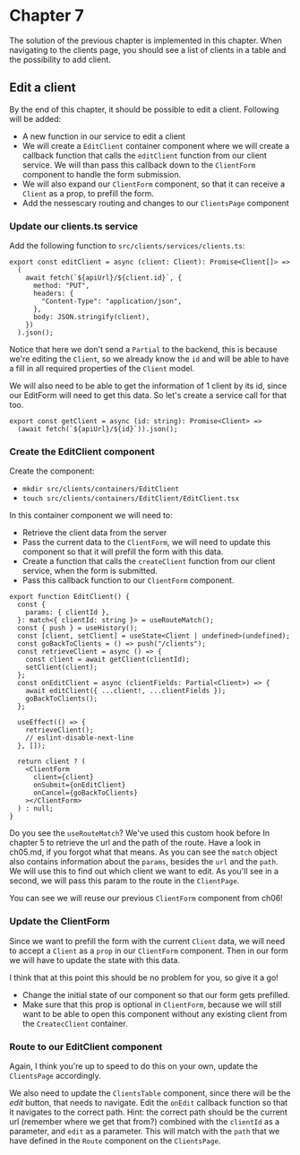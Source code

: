 # Chapter 7

The solution of the previous chapter is implemented in this chapter.
When navigating to the clients page, you should see a list of clients in a table and the possibility to add client.

## Edit a client

By the end of this chapter, it should be possible to edit a client. Following will be added:

- A new function in our service to edit a client
- We will create a `EditClient` container component where we will create a callback function that calls the `editClient` function
from our client service. We will than pass this callback down to the `ClientForm` component to handle the form submission.
- We will also expand our `ClientForm` component, so that it can receive a `Client` as a prop, to prefill the form.
- Add the nessescary routing and changes to our `ClientsPage` component

### Update our clients.ts service

Add the following function to `src/clients/services/clients.ts`:

```tsx
export const editClient = async (client: Client): Promise<Client[]> =>
  (
    await fetch(`${apiUrl}/${client.id}`, {
      method: "PUT",
      headers: {
        "Content-Type": "application/json",
      },
      body: JSON.stringify(client),
    })
  ).json();
```

Notice that here we don't send a `Partial` to the backend, this is because we're editing the `Client`,
so we already know the `id` and will be able to have a fill in all required properties of the `Client` model.

We will also need to be able to get the information of 1 client by its id, since our EditForm will need to get this data.
So let's create a service call for that too.

```tsx
export const getClient = async (id: string): Promise<Client> =>
  (await fetch(`${apiUrl}/${id}`)).json();
```

### Create the EditClient component

Create the component:

- `mkdir src/clients/containers/EditClient`
- `touch src/clients/containers/EditClient/EditClient.tsx`

In this container component we will need to: 
- Retrieve the client data from the server
- Pass the current data to the `ClientForm`, we will need to update this component so that it will prefill the form with this data.
- Create a function that calls the `createClient` function from our client service, when the form is submitted.
- Pass this callback function to our `ClientForm` component.

```tsx
export function EditClient() {
  const {
    params: { clientId },
  }: match<{ clientId: string }> = useRouteMatch();
  const { push } = useHistory();
  const [client, setClient] = useState<Client | undefined>(undefined);
  const goBackToClients = () => push("/clients");
  const retrieveClient = async () => {
    const client = await getClient(clientId);
    setClient(client);
  };
  const onEditClient = async (clientFields: Partial<Client>) => {
    await editClient({ ...client!, ...clientFields });
    goBackToClients();
  };

  useEffect(() => {
    retrieveClient();
    // eslint-disable-next-line
  }, []);

  return client ? (
    <ClientForm
      client={client}
      onSubmit={onEditClient}
      onCancel={goBackToClients}
    ></ClientForm>
  ) : null;
}

```

Do you see the `useRouteMatch`? We've used this custom hook before In chapter 5 to retrieve the url and the path of the route.
Have a look in ch05.md, if you forgot what that means. 
As you can see the `match` object also contains information about the `params`, besides the `url` and the `path`. 
We will use this to find out which client we want to edit. As you'll see in a second, we will pass this param to the route in the `ClientPage`. 

You can see we will reuse our previous `ClientForm` component from ch06!

### Update the ClientForm

Since we want to prefill the form with the current `Client` data, we will need to accept a `Client` as a `prop` in our
`ClientForm` component. Then in our form we will have to update the state with this data.

I think that at this point this should be no problem for you, so give it a go!
* Change the initial state of our component so that our form gets prefilled.
* Make sure that this prop is optional in `ClientForm`, because we will still want to be able to open this component without
any existing client from the `CreatecClient` container.

### Route to our EditClient component

Again, I think you're up to speed to do this on your own, update the `ClientsPage` accordingly.

We also need to update the `ClientsTable` component, since there will be the _edit_ button, that needs to navigate.
Edit the `onEdit` callback function so that it navigates to the correct path. 
Hint: the correct path should be the current url (remember where we get that from?) combined with the `clientId` as a parameter, and `edit` as a parameter.
This will match with the `path` that we have defined in the `Route` component on the `ClientsPage`.
